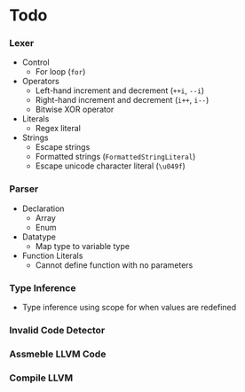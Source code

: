 # Todo
### Lexer
- Control
    - For loop (`for`)
- Operators
    - Left-hand increment and decrement (`++i`, `--i`)
    - Right-hand increment and decrement (`i++`, `i--`)
    - Bitwise XOR operator
- Literals
    - Regex literal
- Strings
    - Escape strings
    - Formatted strings (`FormattedStringLiteral`)
    - Escape unicode character literal (`\u049f`)

### Parser
- Declaration
    - Array
    - Enum
- Datatype
    - Map type to variable type
- Function Literals
    - Cannot define function with no parameters

### Type Inference
- Type inference using scope for when values are redefined

### Invalid Code Detector

### Assmeble LLVM Code

### Compile LLVM